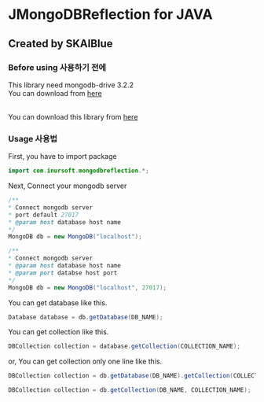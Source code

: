 # JMongoDBReflection for JAVA
## Created by SKAIBlue
### Before using 사용하기 전에
This library need mongodb-drive 3.2.2<br>
You can download from [here](https://oss.sonatype.org/content/repositories/releases/org/mongodb/mongodb-driver/3.2.2/mongodb-driver-3.2.2.jar)<br><br>

You can download this library from [here](https://github.com/SKAIBlue/JMongoDBReflection/raw/master/lib/MongoDBReflection.jar)

### Usage 사용법
First, you have to import package
```JAVA
import com.inursoft.mongodbreflection.*;
```

Next, Connect your mongodb server
```JAVA
/**
* Connect mongodb server
* port default 27017
* @param host database host name 
*/
MongoDB db = new MongoDB("localhost");

/**
* Connect mongodb server
* @param host database host name
* @param port databse host port
*/
MongoDB db = new MongoDB("localhost", 27017);
```

You can get database like this.
```JAVA
Database database = db.getDatabase(DB_NAME);
```

You can get collection like this.
```JAVA
DBCollection collection = database.getCollection(COLLECTION_NAME);
```
or, You can get collection only one line like this.
```JAVA
DBCollection collection = db.getDatabase(DB_NAME).getCollection(COLLECTION_NAME);

DBCollection collection = db.getCollection(DB_NAME, COLLECTION_NAME); 
```


